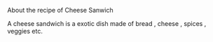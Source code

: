   About the recipe of Cheese Sanwich

A cheese sandwich is a exotic dish made of bread , cheese , spices , veggies etc.


